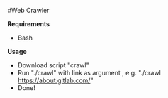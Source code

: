 #Web Crawler

**Requirements**

* Bash

**Usage**

* Download script "crawl"
* Run "./crawl" with link as argument , e.g. "./crawl https://about.gitlab.com/"
* Done!
